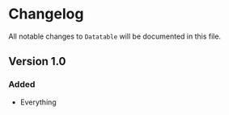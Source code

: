# Changelog

All notable changes to `Datatable` will be documented in this file.

## Version 1.0

### Added
- Everything

